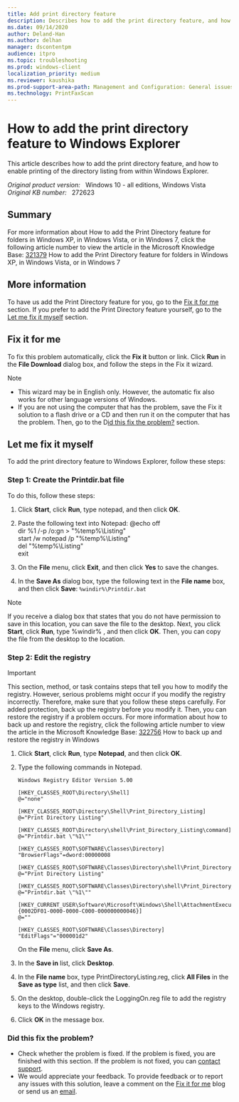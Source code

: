 ```yaml
---
title: Add print directory feature
description: Describes how to add the print directory feature, and how to enable printing of the directory listing from within Windows Explorer.
ms.date: 09/14/2020
author: Deland-Han 
ms.author: delhan
manager: dscontentpm
audience: itpro
ms.topic: troubleshooting
ms.prod: windows-client
localization_priority: medium
ms.reviewer: kaushika
ms.prod-support-area-path: Management and Configuration: General issues
ms.technology: PrintFaxScan
---
```

# How to add the print directory feature to Windows Explorer

This article describes how to add the print directory feature, and how to enable printing of the directory listing from within Windows Explorer.

_Original product version:_ &nbsp; Windows 10 - all editions, Windows Vista  
_Original KB number:_ &nbsp; 272623

## Summary

For more information about How to add the Print Directory feature for folders in Windows XP, in Windows Vista, or in Windows 7, click the following article number to view the article in the Microsoft Knowledge Base: [321379](https://support.microsoft.com/help/321379) How to add the Print Directory feature for folders in Windows XP, in Windows Vista, or in Windows 7  

## More information

To have us add the Print Directory feature for you, go to the [Fix it for me](#fix-it-for-me) section. If you prefer to add the Print Directory feature yourself, go to the [Let me fix it myself](#let-me-fix-it-myself) section.

## Fix it for me

To fix this problem automatically, click the **Fix it** button or link. Click **Run** in the **File Download** dialog box, and follow the steps in the Fix it wizard.

> [!NOTE]
>
> - This wizard may be in English only. However, the automatic fix also works for other language versions of Windows.
> - If you are not using the computer that has the problem, save the Fix it solution to a flash drive or a CD and then run it on the computer that has the problem.
> Then, go to the D[id this fix the problem?](#did-this-fix-the-problem) section.

## Let me fix it myself

To add the print directory feature to Windows Explorer, follow these steps:

### Step 1: Create the Printdir.bat file

To do this, follow these steps:

1. Click **Start**, click **Run**, type notepad, and then click **OK**.
2. Paste the following text into Notepad:
    @echo off  
    dir %1 /-p /o:gn > "%temp%\Listing"  
    start /w notepad /p "%temp%\Listing"  
    del "%temp%\Listing"  
    exit

3. On the **File** menu, click **Exit**, and then click **Yes** to save the changes.
4. In the **Save As** dialog box, type the following text in the **File name** box, and then click **Save**: `%windir%\Printdir.bat`  

> [!NOTE]
> If you receive a dialog box that states that you do not have permission to save in this location, you can save the file to the desktop. Next, you click **Start**, click **Run**, type %windir% , and then click **OK**. Then, you can copy the file from the desktop to the location.

### Step 2: Edit the registry

> [!IMPORTANT]
> This section, method, or task contains steps that tell you how to modify the registry. However, serious problems might occur if you modify the registry incorrectly. Therefore, make sure that you follow these steps carefully. For added protection, back up the registry before you modify it. Then, you can restore the registry if a problem occurs. For more information about how to back up and restore the registry, click the following article number to view the article in the Microsoft Knowledge Base: [322756](https://support.microsoft.com/help/322756) How to back up and restore the registry in Windows  

1. Click **Start**, click **Run**, type **Notepad**, and then click **OK**.
2. Type the following commands in Notepad.

    ```console
    Windows Registry Editor Version 5.00

    [HKEY_CLASSES_ROOT\Directory\Shell]
    @="none"

    [HKEY_CLASSES_ROOT\Directory\Shell\Print_Directory_Listing]
    @="Print Directory Listing"

    [HKEY_CLASSES_ROOT\Directory\shell\Print_Directory_Listing\command]
    @="Printdir.bat \"%1\""

    [HKEY_CLASSES_ROOT\SOFTWARE\Classes\Directory]
    "BrowserFlags"=dword:00000008

    [HKEY_CLASSES_ROOT\SOFTWARE\Classes\Directory\shell\Print_Directory_Listing]
    @="Print Directory Listing"

    [HKEY_CLASSES_ROOT\SOFTWARE\Classes\Directory\shell\Print_Directory_Listing\command]
    @="Printdir.bat \"%1\""

    [HKEY_CURRENT_USER\Software\Microsoft\Windows\Shell\AttachmentExecute\{0002DF01-0000-0000-C000-000000000046}]
    @=""

    [HKEY_CLASSES_ROOT\SOFTWARE\Classes\Directory]
    "EditFlags"="000001d2"
    ```

    On the **File** menu, click **Save As**.
3. In the **Save in** list, click **Desktop**.
4. In the **File name** box, type PrintDirectoryListing.reg, click **All Files** in the **Save as type** list, and then click **Save**.
5. On the desktop, double-click the LoggingOn.reg file to add the registry keys to the Windows registry.
6. Click **OK** in the message box.

### Did this fix the problem?

- Check whether the problem is fixed. If the problem is fixed, you are finished with this section. If the problem is not fixed, you can [contact support](https://support.microsoft.com/contactus/).
- We would appreciate your feedback. To provide feedback or to report any issues with this solution, leave a comment on the [Fix it for me](http://blogs.technet.com/fixit4me/) blog or send us an [email](mailto:fixit4me@microsoft.com?subject=kb).
